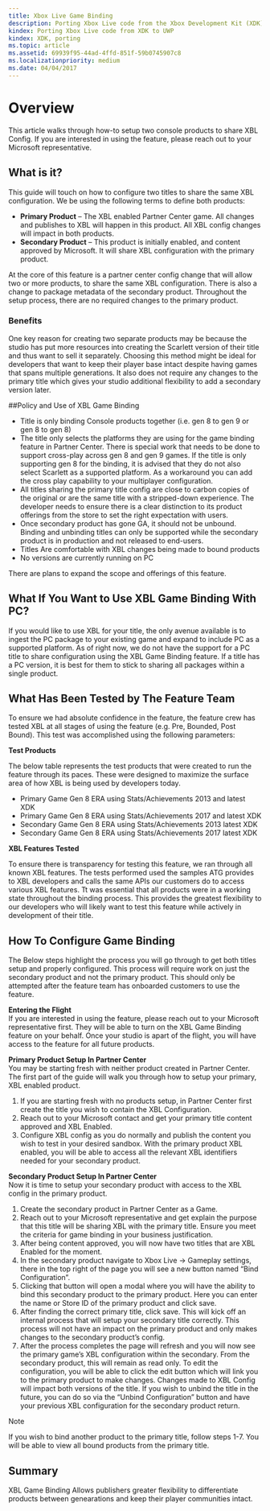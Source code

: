 ```yaml
---
title: Xbox Live Game Binding
description: Porting Xbox Live code from the Xbox Development Kit (XDK) platform to the Universal Windows Platform (UWP).
kindex: Porting Xbox Live code from XDK to UWP
kindex: XDK, porting
ms.topic: article
ms.assetid: 69939f95-44ad-4ffd-851f-59b0745907c8
ms.localizationpriority: medium
ms.date: 04/04/2017
---
```


# Overview

This article walks through how-to setup two console products to share XBL Config. If you are interested in using the feature, please reach out to your Microsoft representative. 

<a name="_Setting_up_and"></a>

## What is it?

This guide will touch on how to configure two titles to share the same XBL configuration. We be using the following terms to define both products:

-	**Primary Product** – The XBL enabled Partner Center game. All changes and publishes to XBL will happen in this product. All XBL config changes will impact in both products.
-	**Secondary Product** – This product is initially enabled, and content approved by Microsoft. It will share XBL configuration with the primary product. 

At the core of this feature is a partner center config change that will allow two or more products, to share the same XBL configuration. There is also a change to package metadata of the secondary product. Throughout the setup process, there are no required changes to the primary product.


### Benefits

One key reason for creating two separate products may be because the studio has put more resources into creating the Scarlett version of their title and thus want to sell it separately. 
Choosing this method might be ideal for developers that want to keep their player base intact despite having games that spans multiple generations. 
It also does not require any changes to the primary title which gives your studio additional flexibility to add a secondary version later.


##Policy and Use of XBL Game Binding

-	Title is only binding Console products together (i.e. gen 8 to gen 9 or gen 8 to gen 8)
-	The title only selects the platforms they are using for the game binding feature in Partner Center. There is special work that needs to be done to support cross-play across gen 8 and gen 9 games. If the title is only supporting gen 8 for the binding, it is advised that they do not also select Scarlett as a supported platform. As a workaround you can add the cross play capability to your multiplayer configuration.
-	All titles sharing the primary title config are close to carbon copies of the original or are the same title with a stripped-down experience. The developer needs to ensure there is a clear distinction to its product offerings from the store to set the right expectation with users. 
-	Once secondary product has gone GA, it should not be unbound. Binding and unbinding titles can only be supported while the secondary product is in production and not released to end-users. 
-	Titles Are comfortable with XBL changes being made to bound products
-	No versions are currently running on PC

There are plans to expand the scope and offerings of this feature. 

## What If You Want to Use XBL Game Binding With PC?

If you would like to use XBL for your title, the only avenue available is to ingest the PC package to your existing game and expand to include PC as a supported platform. 
As of right now, we do not have the support for a PC title to share configuration using the XBL Game Binding feature. 
If a title has a PC version, it is best for them to stick to sharing all packages within a single product. 

## What Has Been Tested by The Feature Team

 To ensure we had absolute confidence in the feature, the feature crew has tested XBL at all stages of using the feature (e.g. Pre, Bounded, Post Bound). 
 This test was accomplished using the following parameters:

**Test Products**

The below table represents the test products that were created to run the feature through its paces. These were designed to maximize the surface area of how XBL is being used by developers today. 
-	Primary Game Gen 8 ERA using Stats/Achievements 2013 and latest XDK
-	Primary Game Gen 8 ERA using Stats/Achievements 2017 and latest XDK
-	Secondary Game Gen 8 ERA using Stats/Achievements 2013 latest XDK
-	Secondary Game Gen 8 ERA using Stats/Achievements 2017 latest XDK

**XBL Features Tested**

To ensure there is transparency for testing this feature, we ran through all known XBL features.
The tests performed used the samples ATG provides to XBL developers and calls the same APIs our customers do to access various XBL features. 
Tt was essential that all products were in a working state throughout the binding process. 
This provides the greatest flexibility to our developers who will likely want to test this feature while actively in development of their title. 

## How To Configure Game Binding

The Below steps highlight the process you will go through to get both titles setup and properly configured. 
This process will require work on just the secondary product and not the primary product. 
This should only be attempted after the feature team has onboarded customers to use the feature.

**Entering the Flight**
<br/>
If you are interested in using the feature, please reach out to your Microsoft representative first. 
They will be able to turn on the XBL Game Binding feature on your behalf. Once your studio is apart of the flight, you will have access to the feature for all future products. 

**Primary Product Setup In Partner Center**
<br/> 
You may be starting fresh with neither product created in Partner Center. The first part of the guide will walk you through how to setup your primary, XBL enabled product. 
1.	If you are starting fresh with no products setup, in Partner Center first create the title you wish to contain the XBL Configuration.
2.	Reach out to your Microsoft contact and get your primary title content approved and XBL Enabled. 
3.	Configure XBL config as you do normally and publish the content you wish to test in your desired sandbox. With the primary product XBL enabled, you will be able to access all the relevant XBL identifiers needed for your secondary product.

**Secondary Product Setup In Partner Center**
<br/>
Now it is time to setup your secondary product with access to the XBL config in the primary product. 

1. Create the secondary product in Partner Center as a Game. 
2.	Reach out to your Microsoft representative and get explain the purpose that this title will be sharing XBL with the primary title. 
Ensure you meet the criteria for game binding in your business justification.
3.	After being content approved, you will now have two titles that are XBL Enabled for the moment. 
4.	In the secondary product navigate to Xbox Live -> Gameplay settings, there in the top right of the page you will see a new button named “Bind Configuration”.
5.	Clicking that button will open a modal where you will have the ability to bind this secondary product to the primary product. 
Here you can enter the name or Store ID of the primary product and click save.  
6.	After finding the correct primary title, click save. This will kick off an internal process that will setup your secondary title correctly. This process will not have an impact on the primary product and only makes changes to the secondary product’s config. 
7.	After the process completes the page will refresh and you will now see the primary game’s XBL configuration within the secondary. From the secondary product, this will remain as read only. 
To edit the configuration, you will be able to click the edit button which will link you to the primary product to make changes. Changes made to XBL Config will impact both versions of the title. 
If you wish to unbind the title in the future, you can do so via the “Unbind Configuration” button and have your previous XBL configuration for the secondary product return.

> [!NOTE] 
> If you wish to bind another product to the primary title, follow steps 1-7. You will be able to view all bound products from the primary title. 


## Summary
XBL Game Binding Allows publishers greater flexibility to differentiate products between genearations and keep their player communities intact.